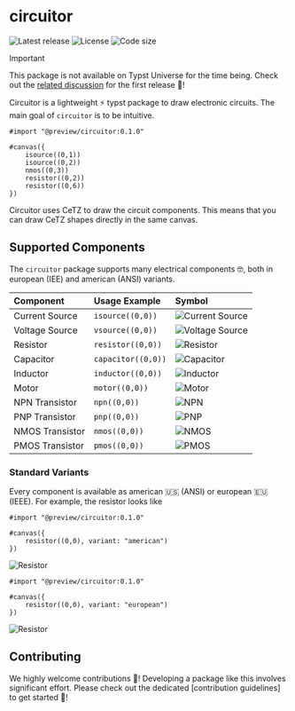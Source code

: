 # circuitor

![Latest release](https://img.shields.io/github/v/release/l0uisgrange/circuitor?include_prereleases&style=flat-square&logo=typst&color=%23239dad)
![License](https://img.shields.io/github/license/l0uisgrange/circuitor?style=flat-square)
![Code size](https://img.shields.io/github/languages/code-size/l0uisgrange/circuitor?style=flat-square)

> [!IMPORTANT]
> This package is not available on Typst Universe for the time being. Check out the [related discussion](https://github.com/l0uisgrange/circuitor/discussions/2) for the first release 🌟!

Circuitor is a lightweight ⚡️ typst package to draw electronic circuits. The main goal of `circuitor` is to be intuitive.

```typst
#import "@preview/circuitor:0.1.0"

#canvas({
    isource((0,1))
    isource((0,2))
    nmos((0,3))
    resistor((0,2))
    resistor((0,6))
})
```

Circuitor uses CeTZ to draw the circuit components. This means that you can draw CeTZ shapes directly in the same canvas.

## Supported Components

The `circuitor` package supports many electrical components 🤓, both in european (IEE) and american (ANSI) variants.

| Component       | Usage Example      | Symbol                                |
|:----------------|:-------------------|:--------------------------------------|
| Current Source  | `isource((0,0))`   | ![Current Source](assets/isource.png) |
| Voltage Source  | `vsource((0,0))`   | ![Voltage Source](assets/vsource.png) |
| Resistor        | `resistor((0,0))`  | ![Resistor](assets/resistor.png)      |
| Capacitor       | `capacitor((0,0))` | ![Capacitor](assets/resistor.png)     |
| Inductor        | `inductor((0,0))`  | ![Inductor](assets/inductor.png)      |
| Motor           | `motor((0,0))`     | ![Motor](assets/inductor.png)         |
| NPN Transistor  | `npn((0,0))`       | ![NPN](assets/nmos.png)               |
| PNP Transistor  | `pnp((0,0))`       | ![PNP](assets/pmos.png)               |
| NMOS Transistor | `nmos((0,0))`      | ![NMOS](assets/nmos.png)              |
| PMOS Transistor | `pmos((0,0))`      | ![PMOS](assets/pmos.png)              |

### Standard Variants

Every component is available as american 🇺🇸 (ANSI) or european 🇪🇺 (IEEE). For example, the resistor looks like

```typst
#import "@preview/circuitor:0.1.0"

#canvas({
    resistor((0,0), variant: "american")
})
```

![Resistor](assets/resistor.png)

```typst
#import "@preview/circuitor:0.1.0"

#canvas({
    resistor((0,0), variant: "european")
})
```

![Resistor](assets/resistor.png)

## Contributing

We highly welcome contributions 🌱! Developing a package like this involves significant effort. Please check out the dedicated [contribution guidelines] to get started 🤩!
